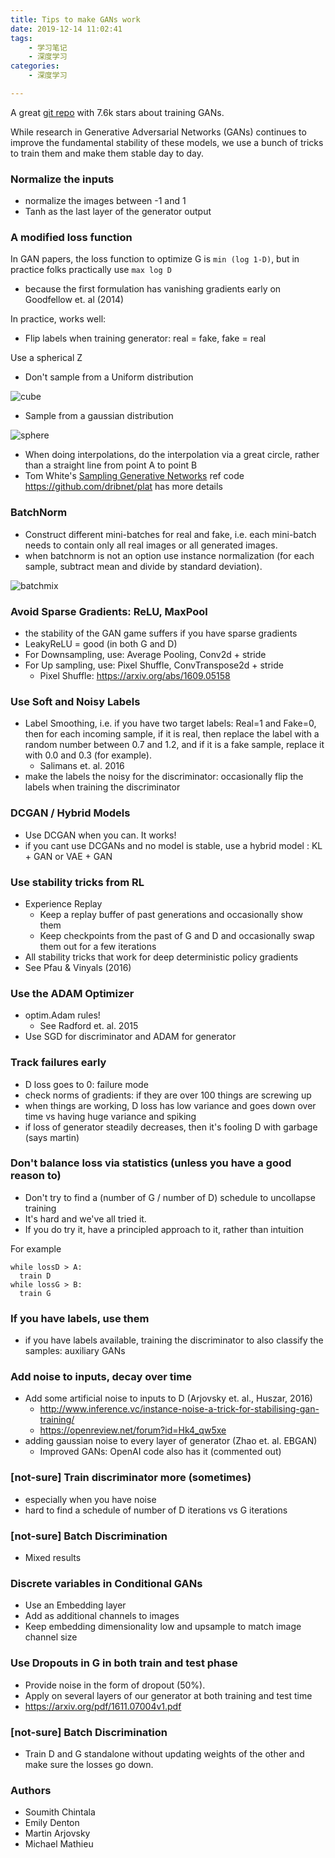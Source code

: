 ```yaml
---
title: Tips to make GANs work
date: 2019-12-14 11:02:41
tags: 
	- 学习笔记
	- 深度学习
categories:
	- 深度学习

---
```


A great [git repo](https://github.com/soumith/ganhacks) with 7.6k stars about training GANs.

While research in Generative Adversarial Networks (GANs) continues to improve the fundamental stability of these models, we use a bunch of tricks to train them and make them stable day to day.

### Normalize the inputs

- normalize the images between -1 and 1
- Tanh as the last layer of the generator output

### A modified loss function

In GAN papers, the loss function to optimize G is `min (log 1-D)`, but in practice folks practically use `max log D`

  - because the first formulation has vanishing gradients early on Goodfellow et. al (2014)

In practice, works well:

  - Flip labels when training generator: real = fake, fake = real

Use a spherical Z

- Don't sample from a Uniform distribution

![cube](Tips-to-make-GANs-work/cube.png "Cube")

- Sample from a gaussian distribution

![sphere](Tips-to-make-GANs-work/sphere.png "Sphere")

- When doing interpolations, do the interpolation via a great circle, rather than a straight line from point A to point B
- Tom White's [Sampling Generative Networks](https://arxiv.org/abs/1609.04468) ref code https://github.com/dribnet/plat has more details

### BatchNorm

- Construct different mini-batches for real and fake, i.e. each mini-batch needs to contain only all real images or all generated images.
- when batchnorm is not an option use instance normalization (for each sample, subtract mean and divide by standard deviation).

![batchmix](Tips-to-make-GANs-work/batchmix.png "BatchMix")

### Avoid Sparse Gradients: ReLU, MaxPool

- the stability of the GAN game suffers if you have sparse gradients
- LeakyReLU = good (in both G and D)
- For Downsampling, use: Average Pooling, Conv2d + stride
- For Up sampling, use: Pixel Shuffle, ConvTranspose2d + stride
  - Pixel Shuffle: https://arxiv.org/abs/1609.05158

### Use Soft and Noisy Labels

- Label Smoothing, i.e. if you have two target labels: Real=1 and Fake=0, then for each incoming sample, if it is real, then replace the label with a random number between 0.7 and 1.2, and if it is a fake sample, replace it with 0.0 and 0.3 (for example).
  - Salimans et. al. 2016
- make the labels the noisy for the discriminator: occasionally flip the labels when training the discriminator

### DCGAN / Hybrid Models

- Use DCGAN when you can. It works!
- if you cant use DCGANs and no model is stable, use a hybrid model :  KL + GAN or VAE + GAN

### Use stability tricks from RL

- Experience Replay
  - Keep a replay buffer of past generations and occasionally show them
  - Keep checkpoints from the past of G and D and occasionally swap them out for a few iterations
- All stability tricks that work for deep deterministic policy gradients
- See Pfau & Vinyals (2016)

### Use the ADAM Optimizer

- optim.Adam rules!
  - See Radford et. al. 2015
- Use SGD for discriminator and ADAM for generator

### Track failures early

- D loss goes to 0: failure mode
- check norms of gradients: if they are over 100 things are screwing up
- when things are working, D loss has low variance and goes down over time vs having huge variance and spiking
- if loss of generator steadily decreases, then it's fooling D with garbage (says martin)

### Don't balance loss via statistics (unless you have a good reason to)

- Don't try to find a (number of G / number of D) schedule to uncollapse training
- It's hard and we've all tried it.
- If you do try it, have a principled approach to it, rather than intuition

For example

```
while lossD > A:
  train D
while lossG > B:
  train G
```

### If you have labels, use them

- if you have labels available, training the discriminator to also classify the samples: auxiliary GANs

### Add noise to inputs, decay over time

- Add some artificial noise to inputs to D (Arjovsky et. al., Huszar, 2016)
  - http://www.inference.vc/instance-noise-a-trick-for-stabilising-gan-training/
  - https://openreview.net/forum?id=Hk4_qw5xe
- adding gaussian noise to every layer of generator (Zhao et. al. EBGAN)
  - Improved GANs: OpenAI code also has it (commented out)

### [not-sure] Train discriminator more (sometimes)

- especially when you have noise
- hard to find a schedule of number of D iterations vs G iterations

### [not-sure] Batch Discrimination

- Mixed results

### Discrete variables in Conditional GANs

- Use an Embedding layer
- Add as additional channels to images
- Keep embedding dimensionality low and upsample to match image channel size

### Use Dropouts in G in both train and test phase

- Provide noise in the form of dropout (50%).
- Apply on several layers of our generator at both training and test time
- https://arxiv.org/pdf/1611.07004v1.pdf

### [not-sure] Batch Discrimination

- Train D and G standalone without updating weights of the other and make sure the losses go down.

### Authors

- Soumith Chintala
- Emily Denton
- Martin Arjovsky
- Michael Mathieu